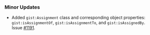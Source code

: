 ### Minor Updates

- Added `gist:Assignment` class and corresponding object properties: `gist:isAssignmentOf`, `gist:isAssignmentTo`, and `gist:isAssignedBy`. Issue [#1191](https://github.com/semanticarts/gist/issues/1191).
